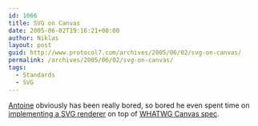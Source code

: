 ```yaml
---
id: 1066
title: SVG on Canvas
date: 2005-06-02T19:16:21+00:00
author: Niklas
layout: post
guid: http://www.protocol7.com/archives/2005/06/02/svg-on-canvas/
permalink: /archives/2005/06/02/svg-on-canvas/
tags:
  - Standards
  - SVG
---
```

<div class='microid-a4cb4a1a9116c6043bf0f26f3e392e45b6ec6133'>
  <p>
    <a href="http://fuchsia-design.com/">Antoine</a> obviously has been really bored, so bored he even spent time on <a href="http://fuchsia-design.com/CanvaSVG/">implementing a SVG renderer</a> on top of <a href="http://www.whatwg.org/specs/web-apps/current-work/#the-2d">WHATWG Canvas spec</a>.
  </p>
</div>